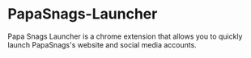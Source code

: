 # PapaSnags-Launcher
 Papa Snags Launcher is a chrome extension that allows you to quickly launch PapaSnags's website and social media accounts.

